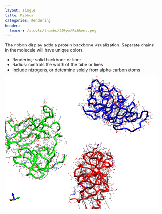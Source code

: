 ```yaml
---
layout: single
title: Ribbon
categories: Rendering
header:
  teaser: /assets/thumbs/200px/Ribbons.png
---
```




The ribbon display adds a protein backbone visualization. Separate chains in the molecule will have unique colors.



-   Rendering: solid backbone or lines
-   Radius: controls the width of the tube or lines
-   Include nitrogens, or determine solely from alpha-carbon atoms



![](/images/Ribbons.png)



